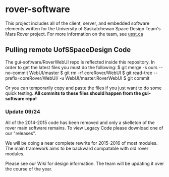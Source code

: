 # rover-software

This project includes all of the client, server, and embedded software elements written for the University of Saskatchewan Space Design Team's Mars Rover project. 
For more information on the team, see [usst.ca](http://usst.ca)

## Pulling remote UofSSpaceDesign Code

The gui-software/RoverWebUI repo is reflected inside this repository. In order to get the latest files you must do the following:
       $ git merge -s ours --no-commit WebUI/master
       $ git rm -rf coreRover/WebUI
       $ git read-tree --prefix=coreRover/WebUI/ -u WebUI/master:RoverWebUI
       $ git commit

Or you can temporarily copy and paste the files if you just want to do some quick testing.
__All commits to these files should happen from the gui-software repo!__
	
### Update 09/24

All of the 2014-2015 code has been removed and only a skelleton of the rover main software remains.
To view Legacy Code please download one of our "releases".

We will be doing a near complete rewrite for 2015-2016 of most modules. The main framework aims to be backward compatable with old rover modules.

Please see our Wiki for design information. The team will be updating it over the course of the year.